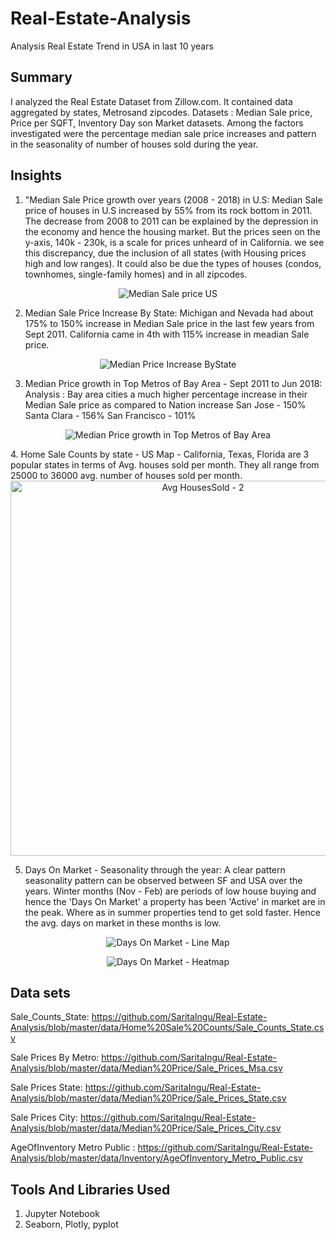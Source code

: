 # Real-Estate-Analysis
Analysis Real Estate Trend in USA in last 10 years


## Summary 
I analyzed the Real Estate Dataset from Zillow.com. It contained data aggregated by states, Metrosand zipcodes. Datasets : Median Sale price, Price per SQFT, Inventory Day son Market datasets. Among the factors investigated were the percentage median sale price increases and pattern in the seasonality of number of houses sold during the year. 

## Insights

1. "Median Sale Price growth over years (2008 - 2018) in U.S: Median Sale price of houses in U.S increased by 55% from its rock bottom in 2011. The decrease from 2008 to 2011 can be explained by the depression in the economy and hence the housing market. But the prices seen on the y-axis, 140k - 230k, is a scale for prices unheard of in California. we see this discrepancy, due the inclusion of all states (with Housing prices high and low ranges). It could also be due the types of houses (condos, townhomes, single-family homes) and in all zipcodes.
<p align="center">
 <img src="https://github.com/SaritaIngu/Real-Estate-Analysis/blob/master/images/MediaPriceUS.png" title="Median Sale price US">
  </p>
  
2. Median Sale Price Increase By State: Michigan and Nevada had about 175% to 150% increase in Median Sale price in the last few years from Sept 2011. California came in 4th with 115% increase in meadian Sale price.
<p align="center">
  <img src="https://github.com/SaritaIngu/Real-Estate-Analysis/blob/master/images/MedianPriceIncreaseByState.png" title="Median Price Increase ByState">
</p>

3.  Median Price growth in Top Metros of Bay Area - Sept 2011 to Jun 2018: Analysis : Bay area cities a much higher percentage increase in their Median Sale price as compared to Nation increase 
           San Jose - 150%
           Santa Clara - 156%
           San Francisco - 101%
 <p align="center">
  <img src="https://github.com/SaritaIngu/Real-Estate-Analysis/blob/master/images/SF-SJC.png" title="Median Price growth in Top Metros of Bay Area">
</p>
4. Home Sale Counts by state - US Map  -  California, Texas, Florida are 3 popular states in terms of Avg. houses sold per month. They all range from 25000 to 36000 avg. number of houses sold per month.
<div>
    <a href="https://plot.ly/~singuava/8/?share_key=t42budrsWYDdGzeUXaF7fS" target="_blank" title="Avg HousesSold - 2" style="display: block; text-align: center;"><img src="https://plot.ly/~singuava/8.png?share_key=t42budrsWYDdGzeUXaF7fS" alt="Avg HousesSold - 2" style="max-width: 100%;width: 600px;"  width="600" onerror="this.onerror=null;this.src='https://plot.ly/404.png';" /></a>
    <script data-plotly="singuava:8" sharekey-plotly="t42budrsWYDdGzeUXaF7fS" src="https://plot.ly/embed.js" async></script>
</div>

5. Days On Market  - Seasonality through the year:  A clear pattern seasonality pattern can be observed between SF and USA over the years. Winter months (Nov - Feb) are periods of low house buying and hence the 'Days On Market' a property has been 'Active' in market are in the peak. Where as in summer properties tend to get sold faster. Hence the avg. days on market in these months is low.
<p align="center">
  <img src="https://github.com/SaritaIngu/Real-Estate-Analysis/blob/master/images/DOM%20trend.png" title="Days On Market - Line Map">
</p>
<p align="center">
  <img src="https://github.com/SaritaIngu/Real-Estate-Analysis/blob/master/images/DOM%20Trend%20US%20Heatmap1.png" title="Days On Market - Heatmap">
</p>


## Data sets
Sale_Counts_State:  https://github.com/SaritaIngu/Real-Estate-Analysis/blob/master/data/Home%20Sale%20Counts/Sale_Counts_State.csv

Sale Prices By Metro:  https://github.com/SaritaIngu/Real-Estate-Analysis/blob/master/data/Median%20Price/Sale_Prices_Msa.csv

Sale Prices State: https://github.com/SaritaIngu/Real-Estate-Analysis/blob/master/data/Median%20Price/Sale_Prices_State.csv

Sale Prices City: https://github.com/SaritaIngu/Real-Estate-Analysis/blob/master/data/Median%20Price/Sale_Prices_City.csv

AgeOfInventory Metro Public : https://github.com/SaritaIngu/Real-Estate-Analysis/blob/master/data/Inventory/AgeOfInventory_Metro_Public.csv

## Tools And Libraries Used
1. Jupyter Notebook
2. Seaborn, Plotly, pyplot

